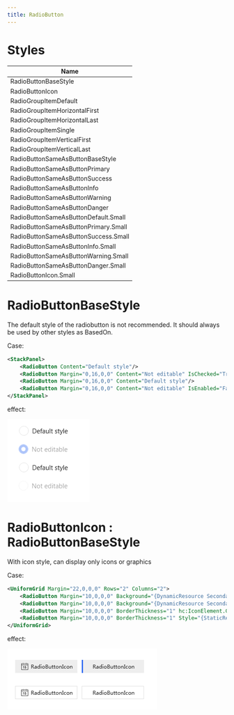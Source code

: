 ```yaml
---
title: RadioButton
---
```


# Styles

|Name|
|-|
|RadioButtonBaseStyle|
|RadioButtonIcon|
|RadioGroupItemDefault|
|RadioGroupItemHorizontalFirst|
|RadioGroupItemHorizontalLast|
|RadioGroupItemSingle|
|RadioGroupItemVerticalFirst|
|RadioGroupItemVerticalLast|
|RadioButtonSameAsButtonBaseStyle|
|RadioButtonSameAsButtonPrimary|
|RadioButtonSameAsButtonSuccess|
|RadioButtonSameAsButtonInfo|
|RadioButtonSameAsButtonWarning|
|RadioButtonSameAsButtonDanger|
|RadioButtonSameAsButtonDefault.Small|
|RadioButtonSameAsButtonPrimary.Small|
|RadioButtonSameAsButtonSuccess.Small|
|RadioButtonSameAsButtonInfo.Small|
|RadioButtonSameAsButtonWarning.Small|
|RadioButtonSameAsButtonDanger.Small|
|RadioButtonIcon.Small|

# RadioButtonBaseStyle

The default style of the radiobutton is not recommended. It should always be used by other styles as BasedOn.

Case:

```xml
<StackPanel>
    <RadioButton Content="Default style"/>
    <RadioButton Margin="0,16,0,0" Content="Not editable" IsChecked="True" IsEnabled="False"/>
    <RadioButton Margin="0,16,0,0" Content="Default style"/>
    <RadioButton Margin="0,16,0,0" Content="Not editable" IsEnabled="False"/>
</StackPanel>
```

effect:

![RadioButton.DefaultStyle](https://raw.githubusercontent.com/HandyOrg/HandyOrgResource/master/HandyControl/Doc/native_controls/RadioButton.DefaultStyle.png)

# RadioButtonIcon : RadioButtonBaseStyle

With icon style, can display only icons or graphics

Case:

```xml
<UniformGrid Margin="22,0,0,0" Rows="2" Columns="2">
    <RadioButton Margin="10,0,0,0" Background="{DynamicResource SecondaryRegionBrush}" hc:IconElement.Geometry="{StaticResource CalendarGeometry}" Style="{StaticResource RadioButtonIcon}" Content="RadioButtonIcon"/>
    <RadioButton Margin="10,0,0,0" Background="{DynamicResource SecondaryRegionBrush}" Style="{StaticResource RadioButtonIcon}" Content="RadioButtonIcon" IsChecked="True"/>
    <RadioButton Margin="10,0,0,0" BorderThickness="1" hc:IconElement.Geometry="{StaticResource CalendarGeometry}" Style="{StaticResource RadioButtonIcon}" Content="RadioButtonIcon"/>
    <RadioButton Margin="10,0,0,0" BorderThickness="1" Style="{StaticResource RadioButtonIcon}" Content="RadioButtonIcon"/>
</UniformGrid>
```

effect:

![RadioButton.IconStyle](https://raw.githubusercontent.com/HandyOrg/HandyOrgResource/master/HandyControl/Doc/native_controls/RadioButton.IconStyle.png)